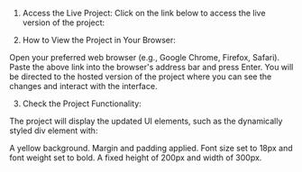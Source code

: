 

1. Access the Live Project:
Click on the link below to access the live version of the project:

2. How to View the Project in Your Browser:

Open your preferred web browser (e.g., Google Chrome, Firefox, Safari).
Paste the above link into the browser's address bar and press Enter.
You will be directed to the hosted version of the project where you can see the changes and interact with the interface.


3. Check the Project Functionality:

The project will display the updated UI elements, such as the dynamically styled div element with:

A yellow background.
Margin and padding applied.
Font size set to 18px and font weight set to bold.
A fixed height of 200px and width of 300px.